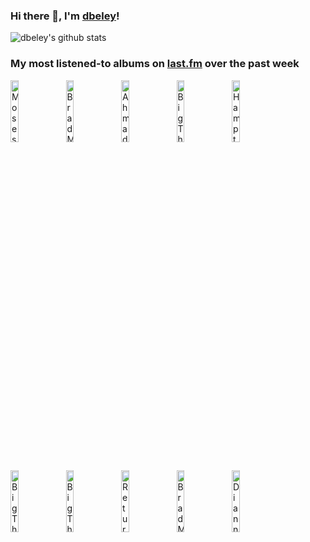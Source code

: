 ### Hi there 👋, I'm [dbeley](https://dbeley.ovh/en)!

![dbeley's github stats](https://github-readme-stats.vercel.app/api?username=dbeley)

### My most listened-to albums on [last.fm](https://www.last.fm/user/d_beley) over the past week

[<img src='https://lastfm.freetls.fastly.net/i/u/300x300/5308611ef38df56ea955b14fc1ee46f6.jpg' width='16%' height='16%' alt='Moses Yoofee Trio - MYT'>](https://www.last.fm/music/moses%2byoofee%2btrio/myt)&nbsp;
[<img src='https://lastfm.freetls.fastly.net/i/u/300x300/537ec3ac69344140ace0d8563b3eb80b.jpg' width='16%' height='16%' alt='Brad Mehldau - Largo'>](https://www.last.fm/music/brad%2bmehldau/largo)&nbsp;
[<img src='https://lastfm.freetls.fastly.net/i/u/300x300/c4946c8d3977491f912181f10bf87f9b.jpg' width='16%' height='16%' alt='Ahmad Jamal - Chamber Music Of The New Jazz'>](https://www.last.fm/music/ahmad%2bjamal/chamber%2bmusic%2bof%2bthe%2bnew%2bjazz)&nbsp;
[<img src='https://lastfm.freetls.fastly.net/i/u/300x300/2ed14ef523fdca76cd3b86b8add21f8e.jpg' width='16%' height='16%' alt='Big Thief - Passional Relations'>](https://www.last.fm/music/big%2bthief/passional%2brelations)&nbsp;
[<img src='https://lastfm.freetls.fastly.net/i/u/300x300/fd56c8f87b642591fee13c4db1eda3d7.jpg' width='16%' height='16%' alt='Hampton Hawes - The Trio, Volume 3: Everybody Likes Hampton Hawes'>](https://www.last.fm/music/hampton%2bhawes/the%2btrio%252c%2bvolume%2b3%253a%2beverybody%2blikes%2bhampton%2bhawes)&nbsp;
<br>
[<img src='https://lastfm.freetls.fastly.net/i/u/300x300/c5ead34a6aca64a663a3ed83fadfc742.jpg' width='16%' height='16%' alt='Big Thief - Dragon New Warm Mountain I Believe in You'>](https://www.last.fm/music/big%2bthief/dragon%2bnew%2bwarm%2bmountain%2bi%2bbelieve%2bin%2byou)&nbsp;
[<img src='https://lastfm.freetls.fastly.net/i/u/300x300/140fbd4e75078c59a9a1552a8dfd1d85.jpg' width='16%' height='16%' alt='Big Thief - Masterpiece'>](https://www.last.fm/music/big%2bthief/masterpiece)&nbsp;
[<img src='https://lastfm.freetls.fastly.net/i/u/300x300/8872adb5bb46406196a44fa7e7e9128f.png' width='16%' height='16%' alt='Return to Forever - Light as a Feather'>](https://www.last.fm/music/return%2bto%2bforever/light%2bas%2ba%2bfeather)&nbsp;
[<img src='https://lastfm.freetls.fastly.net/i/u/300x300/36dfb5fbdad9dec118488e9b248a17e8.jpg' width='16%' height='16%' alt='Brad Mehldau - The Art of the Trio, Vol. 1'>](https://www.last.fm/music/brad%2bmehldau/the%2bart%2bof%2bthe%2btrio%252c%2bvol.%2b1)&nbsp;
[<img src='https://lastfm.freetls.fastly.net/i/u/300x300/820f836dcd1a4268c2046781488f3b06.jpg' width='16%' height='16%' alt='Dianne Reeves - Beautiful Life'>](https://www.last.fm/music/dianne%2breeves/beautiful%2blife)&nbsp;
<br>
